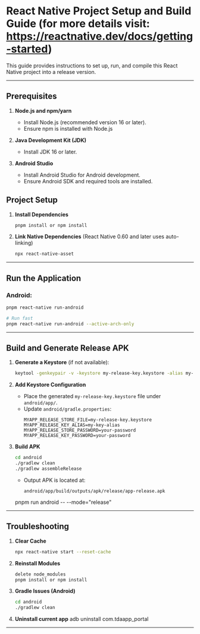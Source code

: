 # React Native Project Setup and Build Guide (for more details visit: https://reactnative.dev/docs/getting-started)

This guide provides instructions to set up, run, and compile this React Native project into a release version.

---

## **Prerequisites**

1. **Node.js and npm/yarn**
   - Install Node.js (recommended version 16 or later).
   - Ensure npm is installed with Node.js


2. **Java Development Kit (JDK)**
   - Install JDK 16 or later.

3. **Android Studio**
   - Install Android Studio for Android development.
   - Ensure Android SDK and required tools are installed.


## **Project Setup**

1. **Install Dependencies**
   ```bash
   pnpm install or npm install
   ```

3. **Link Native Dependencies** (React Native 0.60 and later uses auto-linking)
   ```bash
   npx react-native-asset
   ```
---

## **Run the Application**

### Android:
```bash
pnpm react-native run-android

# Run fast
pnpm react-native run-android --active-arch-only 
```

---

## **Build and Generate Release APK**

1. **Generate a Keystore** (if not available):
   ```bash
   keytool -genkeypair -v -keystore my-release-key.keystore -alias my-key-alias -keyalg RSA -keysize 2048 -validity 10000
   ```

2. **Add Keystore Configuration**
   - Place the generated `my-release-key.keystore` file under `android/app/`.
   - Update `android/gradle.properties`:
     ```properties
     MYAPP_RELEASE_STORE_FILE=my-release-key.keystore
     MYAPP_RELEASE_KEY_ALIAS=my-key-alias
     MYAPP_RELEASE_STORE_PASSWORD=your-password
     MYAPP_RELEASE_KEY_PASSWORD=your-password
     ```

3. **Build APK**
   ```bash
   cd android
   ./gradlew clean
   ./gradlew assembleRelease
   ```
   - Output APK is located at:
     ```
     android/app/build/outputs/apk/release/app-release.apk
     ```
   pnpm run android -- --mode="release"
---

## **Troubleshooting**

1. **Clear Cache**
   ```bash
   npx react-native start --reset-cache
   ```

2. **Reinstall Modules**
   ```bash
   delete node_modules
   pnpm install or npm install
   ```

3. **Gradle Issues (Android)**
   ```bash
   cd android
   ./gradlew clean
   ```

4. **Uninstall current app**
adb uninstall com.tdaapp_portal

---


